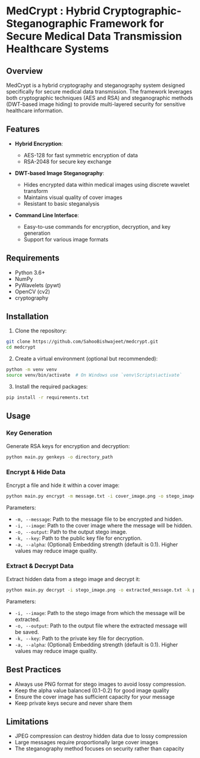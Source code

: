 # MedCrypt : Hybrid Cryptographic-Steganographic Framework for Secure Medical Data Transmission Healthcare Systems

## Overview

MedCrypt is a hybrid cryptography and steganography system designed specifically for secure medical data transmission. The framework leverages both cryptographic techniques (AES and RSA) and steganographic methods (DWT-based image hiding) to provide multi-layered security for sensitive healthcare information.

## Features

- **Hybrid Encryption**:

  - AES-128 for fast symmetric encryption of data
  - RSA-2048 for secure key exchange

- **DWT-based Image Steganography**:

  - Hides encrypted data within medical images using discrete wavelet transform
  - Maintains visual quality of cover images
  - Resistant to basic steganalysis

- **Command Line Interface**:
  - Easy-to-use commands for encryption, decryption, and key generation
  - Support for various image formats

## Requirements

- Python 3.6+
- NumPy
- PyWavelets (pywt)
- OpenCV (cv2)
- cryptography

## Installation

1. Clone the repository:

```bash
git clone https://github.com/SahooBishwajeet/medcrypt.git
cd medcrypt
```

2. Create a virtual environment (optional but recommended):

```bash
python -m venv venv
source venv/bin/activate  # On Windows use `venv\Scripts\activate`
```

3. Install the required packages:

```bash
pip install -r requirements.txt
```

## Usage

### Key Generation

Generate RSA keys for encryption and decryption:

```bash
python main.py genkeys -o directory_path
```

### Encrypt & Hide Data

Encrypt a file and hide it within a cover image:

```bash
python main.py encrypt -m message.txt -i cover_image.png -o stego_image.png -k path_to_public_key.pem
```

Parameters:

- `-m, --message`: Path to the message file to be encrypted and hidden.
- `-i, --image`: Path to the cover image where the message will be hidden.
- `-o, --output`: Path to the output stego image.
- `-k, --key`: Path to the public key file for encryption.
- `-a, --alpha`: (Optional) Embedding strength (default is 0.1). Higher values may reduce image quality.

### Extract & Decrypt Data

Extract hidden data from a stego image and decrypt it:

```bash
python main.py decrypt -i stego_image.png -o extracted_message.txt -k path_to_private_key.pem
```

Parameters:

- `-i, --image`: Path to the stego image from which the message will be extracted.
- `-o, --output`: Path to the output file where the extracted message will be saved.
- `-k, --key`: Path to the private key file for decryption.
- `-a, --alpha`: (Optional) Embedding strength (default is 0.1). Higher values may reduce image quality.

## Best Practices

- Always use PNG format for stego images to avoid lossy compression.
- Keep the alpha value balanced (0.1-0.2) for good image quality
- Ensure the cover image has sufficient capacity for your message
- Keep private keys secure and never share them

## Limitations

- JPEG compression can destroy hidden data due to lossy compression
- Large messages require proportionally large cover images
- The steganography method focuses on security rather than capacity
